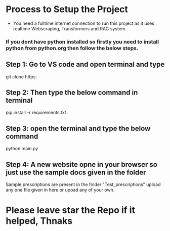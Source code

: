 # Process to Setup the Project


* You need a fulltime internet connection to run this project as it uses realtime Webscraping, Transformers and RAG system.

### If you dont have python installed so firstly you need to install python from python.org then follow the below steps.


## Step 1: Go to VS code and open terminal and type 

git clone https: 

## Step 2: Then type the below command in terminal

pip install -r requirements.txt

## Step 3: open the terminal and type the below command

python main.py

## Step 4: A new website opne in your browser so just use the sample docs given in the folder

Sample prescriptions are present in the folder "Test_prescriptions" upload any one file given in here or upoad any of your own.

# Please leave star the Repo if it helped, Thnaks